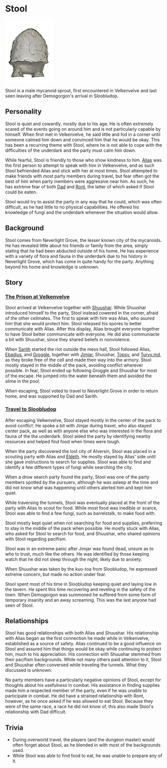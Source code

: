 # Stool

![Stool](Stool.png)

Stool is a male mycanoid sprout, first encountered in Velkenvelve and last seen leaving after Demogorgon's arrival in Sloobludop.

## Personality
Stool is quiet and cowardly, mostly due to his age. He is often extremely scared of the events going on around him and is not particularly capable by himself. When first met in Velkenvelve, he said little and hid in a corner until someone calmed him down and convinced him that he would be okay. This has been a recurring theme with Stool, where he is not able to cope with the difficulties of the underdark and the party must calm him down.

While fearful, Stool is friendly to those who show kindness to him. [Alias](../pcs/alias.md) was the first person to attempt to speak with him in Velkenvelve, and as such Stool befriended Alias and stick with her at most times. Stool attempted to make friends with most party members during travel, but fear often got the best of him when party members were aggressive near him. As such, he has extreme fear of both [Dad](../pcs/dad.md) and [Ront](ront.md), the latter of which asked if Stool could be eaten.

Stool would try to assist the party in any way that he could, which was often difficult, as he had little to no physical capabilities. He offered his knowledge of fungi and the underdark whenever the situation would allow.

## Background
Stool comes from Neverlight Grove, the lesser known city of the mycanoids. He has revealed little about his friends or family from the area, simply stating that he had been abducted outside of his home. He has experience with a variety of flora and fauna in the underdark due to his history in Neverlight Grove, which has come in quite handy for the party. Anything beyond his home and knowledge is unknown.

## Story
### [The Prison at Velkenvelve](../../sessions/arc01/info.md)
Stool arrived at Velkenvelve together with [Shuushar](shuushar.md). While Shuushar introduced himself to the party, Stool instead cowered in the corner, afraid of the other cellmates. The first to speak with him was Alias, who asured him that she would protect him. Stool released his spores to better communicate with Alias. After this display, Alias brought everyone together to have Stool better communicate with everyone. He did also communiacte a bit with Shuushar, since they shared beliefs in nonviolence.

When [Sarith](sarith.md) started the riot outside the mess hall, Stool followed Alias, [Ebadius](../pcs/ebadius.md), and [Groggle](../pcs/groggle.md), together with [Jimjar](jimjar.md), Shuushar, [Topsy](topsy.md), and [Turvy.md](turvy.md), as they broke free of the cell and made their way into the armory. Stool mostly stayed in the middle of the pack, avoiding conflict wherever possible. In fear, Stool ended up following Groggle and Shuushar for most of the escape. He jumped into the water beneath them and avoided the slime in the pool.

When escaping, Stool voted to travel to Neverlight Grove in order to return home, and was supported by Dad and Sarith.

### [Travel to Sloobludop](../../sessions/arc02/info.md)
After escaping Velkenvelve, Stool stayed mostly in the center of the pack to avoid conflict. He spoke a bit with Jimjar during travel, who also stayed center pack, as well as with anyone else who was interested in the flora and fauna of the the underdark. Stool aided the party by identifying nearby resources and helped find food when times were tough.

When the party discovered the lost city of Alversin, Stool was placed in a scouting party with Alias and [Eldeth](eldeth.md). He mostly stayed by Alias' side until she gave instructions to search for supplies. Stool was able to find and identify a few different types of fungi while searching the city.

When a drow search party found the party, Stool was one of the party members spotted by the pursuers, although he was asleep at the time and did not know what was happening until others alerted him and kept him quiet.

While traversing the tunnels, Stool was eventually placed at the front of the party with Alias to scout for food. While most food was inedible or scarce, Stool was able to find a few fungi, such as barrelstalk, to make food with.

Stool mostly kept quiet when not searching for food and supplies, preferring to stay in the middle of the pack when possible. He mostly stuck with Alias, who asked for Stool to search for food, and Shuushar, who shared opinions with Stool regarding pacifism.

Stool was in an extreme panic after Jimjar was found dead, unsure as to who to trust, much like the others. He was identified by those keeping watch that he did not sleep through the night, likely due to anxiety.

When Shuushar was taken by the kuo-toa from Sloobludop, he expressed extreme concern, but made no action under fear.

Stool spent most of his time in Sloobludop keeping quiet and laying low in the tavern. He spent this time recovering and reveling in the safety of the town. When Demogorgon was summoned he suffered from some form of temporary insanity and an away screaming. This was the last anyone had seen of Stool.

## Relationships
Stool has good relationships with both Alias and Shuushar. His relationship with Alias began as the first connection he made while in Velkenvelve, established as a source of safety. Alias continued to be a good influence on Stool and assured him that things would be okay while continuing to protect him, much to his appreciation. His connection with Shuushar stemmed from their pacifism backgrounds. While not many others paid attention to it, Stool and Shuushar often conversed while traveling the tunnels. What they discussed is unknown.

No party members have a particularly negative opinions of Stool, except for thoughts about his usefulness in combat. His assistance in finding supplies made him a respected member of the party, even if he was unable to participate in combat. He did have a strained relationship with Ront, however, as he once asked if he was allowed to eat Stool. Because they were of the same race, a race he did not know of, this also made Stool's relationship with Dad difficult.

## Trivia
* During overworld travel, the players (and the dungeon master) would often forget about Stool, as he blended in with most of the backgrounds used.
* While Stool was able to find food to eat, he was unable to prepare any of it.
